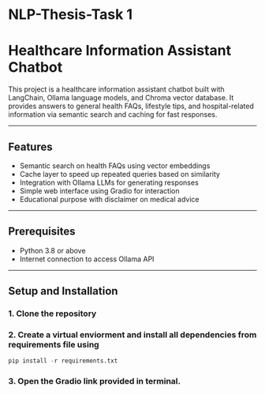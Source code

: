 # NLP-Thesis-Task 1

# Healthcare Information Assistant Chatbot

This project is a healthcare information assistant chatbot built with LangChain, Ollama language models, and Chroma vector database. It provides answers to general health FAQs, lifestyle tips, and hospital-related information via semantic search and caching for fast responses.

---

## Features

- Semantic search on health FAQs using vector embeddings
- Cache layer to speed up repeated queries based on similarity
- Integration with Ollama LLMs for generating responses
- Simple web interface using Gradio for interaction
- Educational purpose with disclaimer on medical advice

---

## Prerequisites

- Python 3.8 or above
- Internet connection to access Ollama API

---

## Setup and Installation

### 1. Clone the repository
### 2. Create a virtual enviorment and install all dependencies from requirements file using
```python
pip install -r requirements.txt
```
### 3. Open the Gradio link provided in terminal.

